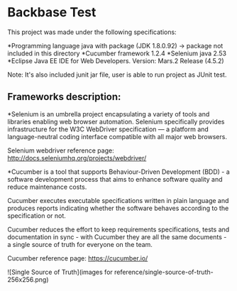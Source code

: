 # Backbase Test

This project was made under the following specifications:

*Programming language java with package (JDK 1.8.0.92) -> package not included in this directory
*Cucumber framework 1.2.4
*Selenium java 2.53 
*Eclipse Java EE IDE for Web Developers. Version: Mars.2 Release (4.5.2)

Note: It's also included junit jar file, user is able to run project as JUnit test.


Frameworks description:
------

*Selenium is an umbrella project encapsulating a variety of tools and libraries enabling web browser automation. Selenium specifically provides infrastructure for the W3C WebDriver specification — a platform and language-neutral coding interface compatible with all major web browsers.
 
 Selenium webdriver  reference page: http://docs.seleniumhq.org/projects/webdriver/
 
 


*Cucumber is a tool that supports Behaviour-Driven Development (BDD) - a software development process that aims to enhance software quality and reduce maintenance costs.

Cucumber executes executable specifications written in plain language and produces reports indicating whether the software behaves according to the specification or not.

Cucumber reduces the effort to keep requirements specifications, tests and documentation in sync - with Cucumber they are all the same documents - a single source of truth for everyone on the team.

Cucumber reference page: https://cucumber.io/

![Single Source of Truth](images for reference/single-source-of-truth-256x256.png)
    




